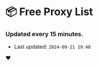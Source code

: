 # :package: Free Proxy List
### Updated every 15 minutes.

- Last updated: `2024-09-21 19:40`

:heart:
